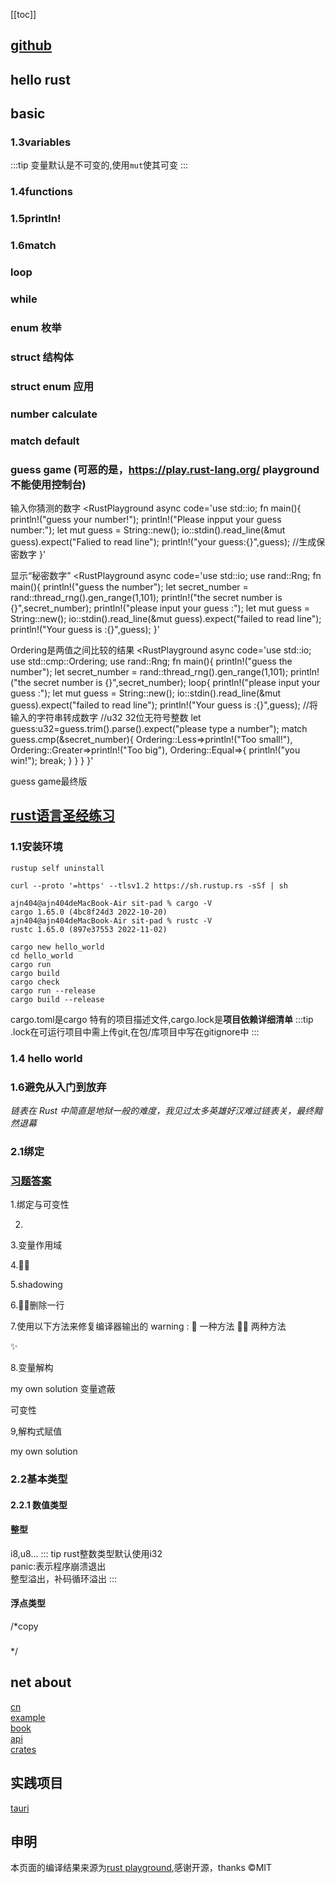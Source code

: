 [[toc]]

## [github](https://github.com/ajn404/rust_practice)
## hello rust

<ClientOnly>
     <RustPlayground 
     async
     code='fn main(){
    println!("hello Rust")
}'
></RustPlayground>
</ClientOnly>

## basic

### 1.3variables
:::tip
变量默认是不可变的,使用`mut`使其可变
:::

<ClientOnly>
     <RustPlayground 
     async
     code='fn main() {
    let x = 5;
    println!("The value of x is: {x}");
    x = 6;
    println!("The value of x is: {x}");
}'
></RustPlayground>
</ClientOnly>



### 1.4functions

<ClientOnly>
     <RustPlayground 
     async
     code='// functions
fn main(){
    first_name();
    last_name();
}
fn first_name(){
    println!("ajn404");
}
fn last_name(){
    println!("n-graymoon");
}
// cargo run --bin a1
// cargo run -q -bin a1'
></RustPlayground>
</ClientOnly>

### 1.5println!

<ClientOnly>
     <RustPlayground 
     async
     code='fn sum(a:i32,b:i32)->i32{
    a-b
}
fn display_result(result:i32){
    println!("{:?}",result)
}
fn main(){
    let result = sum(2,3);
    display_result(result);
}'
></RustPlayground>
</ClientOnly>

<ClientOnly>
     <RustPlayground 
     async
     code='fn main() {
    println!("test println!");
    println!("{}", 1);//默认用法
    println!("{:o}", 8);//8进制
    println!("256的16进制小写为 {:x}", 256);//16进制小写
    println!("{:X}", 256);//16进制大写
    println!("0的指针{:p}", &0);//指针
    println!("18二进制 {:b}", 18);//二进制
    println!("10000科学计数 {:e}", 10000f32);//科学计数
    println!("10000科学计数 (大写){:E}", 10000f32);//科学计数
    println!("{:?}","test"); //打印debug
    println!("{:#?}",("test1","test2"));//带换行和缩进的debug
    println!("{a}{b}",a=19,b="xx");//命名参数
}'
></RustPlayground>
</ClientOnly>


### 1.6match

<ClientOnly>
     <RustPlayground 
     async
     code='fn main(){
    let my_bool = false;
    match my_bool{
        false=>println!("hh"),
        true=>println!("wawa"),
    }
}'
></RustPlayground>
</ClientOnly>

<ClientOnly>
     <RustPlayground 
     async
     code='fn match_fn(val:i32){
    match val{
        1=>println!("one"),
        2=>println!("two"),
        3=>println!("three"),
        _=>println!("{:?}",val)
    }
}
fn main(){
    let val =  4;
    match_fn(val);
    match_fn(1);
}'
></RustPlayground>
</ClientOnly>

### loop

<ClientOnly>
     <RustPlayground 
     async
     code='fn main(){
    let mut i = 4;
    loop{
        println!("{:?}",i);
        i = i -1;
        if i < 1 {
            break;
        }
    }
    println!("done")
}'
></RustPlayground>
</ClientOnly>

### while

<ClientOnly>
     <RustPlayground 
     async
     code='fn main(){
    let mut x = 99;
    while x>10{
        x = x - 2;
        println!("{:?}=>{:?}",x,x-2);
    }
    println!("done");
}'
></RustPlayground>
</ClientOnly>

### enum 枚举

<ClientOnly>
     <RustPlayground 
     async
     code='enum Direction{
    Up,Down,Left,Right
}
fn which_way(go: Direction){
    match go{
        Direction::Up=>println!("Up"),
        Direction::Down=>println!("down"),
        Direction::Left=>println!("Left"),
        Direction::Right=>println!("right"),
    }
}
fn main(){
    which_way(Direction::Left);
    which_way(Direction::Right);
    which_way(Direction::Up);
    which_way(Direction::Down);
}'
></RustPlayground>
</ClientOnly>

### struct 结构体

<ClientOnly>
     <RustPlayground 
     async
     code='struct GroceryItem {
        stock:i32,
        price:f64,            
} 
fn main(){
    let cereal = GroceryItem {
        stock:10,
        price:1.22,
    };
    println!("stock:{:?}",cereal.stock);
    println!("price:{:?}",cereal.price);
}'
></RustPlayground>
</ClientOnly>

### struct enum 应用

<ClientOnly>
     <RustPlayground 
     async
     code='enum Flavor {
    Spark,
    Sweet,
    Fruity,
}
struct drink {
    flavor:Flavor,
    fluid_oz:f64,
}
fn print_fn(dr:drink){
    match dr.flavor{
        Flavor::Spark=>println!("spark"),
        Flavor::Fruity=>println!("fruity"),
        Flavor::Sweet=>println!("Sweet"),
    }
    println!("{:?}",dr.fluid_oz);
}
fn main(){
    let dr = drink{
        flavor:Flavor::Spark,
        fluid_oz:1.5,
    };
    let cl = dr.fluid_oz.clone();
    print_fn(dr);
    println!("{:?}",cl); 
}'
></RustPlayground>
</ClientOnly>

### number calculate

<ClientOnly>
     <RustPlayground 
     async
     code='fn sub(a:i32,b:i32)->i32{
    a-b
}
fn main(){
    let sum = 2+2;
    let value = 10 -5;
    // * / 
    let five = sub(8,3);
    let zero = 6 % 3;
    println!("{:?}",five);
}'
></RustPlayground>
</ClientOnly>

### match default

<ClientOnly>
     <RustPlayground 
     async
     code='fn main(){
    let some_bool = "C";
    match some_bool {
        "A" => println!("true"),
        "B" => println!("false"),
        _ => println!("else"),
    }
}'
></RustPlayground>
</ClientOnly>

### guess game (可恶的是，https://play.rust-lang.org/ playground不能使用控制台)
输入你猜测的数字
<ClientOnly>
     <RustPlayground 
     async
     code='use std::io;
fn main(){
    println!("guess your number!");
    println!("Please inpput your guess number:");
    let mut guess = String::new();
    io::stdin().read_line(&mut guess).expect("Falied to read line");
    println!("your guess:{}",guess);
    //生成保密数字
}'
></RustPlayground>
</ClientOnly>

显示“秘密数字”
<ClientOnly>
     <RustPlayground 
     async
     code='use std::io;
use rand::Rng;
fn main(){
    println!("guess the number");
    let secret_number = rand::thread_rng().gen_range(1,101);
    println!("the secret number is {}",secret_number);
    println!("please input your guess :");
    let mut guess = String::new();
    io::stdin().read_line(&mut guess).expect("failed to read line");
    println!("Your guess is :{}",guess);
}'
></RustPlayground>
</ClientOnly>

Ordering是两值之间比较的结果
<ClientOnly>
     <RustPlayground 
     async
     code='use std::io;
use std::cmp::Ordering;
use rand::Rng;
fn main(){
    println!("guess the number");
    let secret_number = rand::thread_rng().gen_range(1,101);
    println!("the secret number is {}",secret_number);
    loop{
        println!("please input your guess :");
        let mut guess = String::new();
        io::stdin().read_line(&mut guess).expect("failed to read line");
        println!("Your guess is :{}",guess);
        //将输入的字符串转成数字
        //u32 32位无符号整数
        let guess:u32=guess.trim().parse().expect("please type a number");
        match guess.cmp(&secret_number){
            Ordering::Less=>println!("Too small!"),
            Ordering::Greater=>println!("Too big"),
            Ordering::Equal=>{
                println!("you win!");
                break;
            }
        }
    }
}'
></RustPlayground>
</ClientOnly>

guess game最终版

<ClientOnly>
     <RustPlayground 
     async
     code='use std::io;
use std::cmp::Ordering;
use rand::Rng;
fn main(){
    println!("guess the number");
    let secret_number = rand::thread_rng().gen_range(1,101);
    println!("the secret number is {}",secret_number);
    loop{
        println!("please input your guess :");
        let mut guess = String::new();
        io::stdin().read_line(&mut guess).expect("failed to read line");
        println!("Your guess is :{}",guess);
        //将输入的字符串转成数字
        //u32 32位无符号整数
        let guess:u32=  match guess.trim().parse(){
          Ok(num)=>num,
            Err(_)=>continue,
        };
        match guess.cmp(&secret_number){
            Ordering::Less=>println!("Too small!"),
            Ordering::Greater=>println!("Too big"),
            Ordering::Equal=>{
                println!("you win!");
                break;
            }
        }
    }
}'
></RustPlayground>
</ClientOnly>

## [rust语言圣经练习](https://course.rs/about-book.html)

### 1.1安装环境
<CodeGroup>
  <CodeGroupItem title="卸载rust">

```bash:no-line-numbers
rustup self uninstall
```
  </CodeGroupItem>
  <CodeGroupItem title="安装rust" active>

```bash:no-line-numbers
curl --proto '=https' --tlsv1.2 https://sh.rustup.rs -sSf | sh
```

  </CodeGroupItem>

<CodeGroupItem title="查看版本号" active>

```shell:no-line-numbers
ajn404@ajn404deMacBook-Air sit-pad % cargo -V
cargo 1.65.0 (4bc8f24d3 2022-10-20)
ajn404@ajn404deMacBook-Air sit-pad % rustc -V
rustc 1.65.0 (897e37553 2022-11-02)
```

  </CodeGroupItem>

<CodeGroupItem title="cargo命令" active>

```bash:no-line-numbers
cargo new hello_world
cd hello_world
cargo run 
cargo build
cargo check
cargo run --release
cargo build --release
```

cargo.toml是cargo 特有的项目描述文件,cargo.lock是<strong>项目依赖详细清单</strong>
:::tip
.lock在可运行项目中需上传git,在包/库项目中写在gitignore中
:::
</CodeGroupItem>

</CodeGroup>

### 1.4 hello world

<ClientOnly>
     <RustPlayground 
     async
     code='fn greet_world(){
    let southern_germany = "Grüß Gott!";
    let chinese = "世界，你好";
    let english = "World, hello";
    let regions = [southern_germany, chinese, english];
    for region in regions.iter() {
        println!("{}", &region);
    }
}
fn main() {
    greet_world();
}'
></RustPlayground>
</ClientOnly>

<ClientOnly>
     <RustPlayground 
     async
     code='fn main() {
    let penguin_data = "\
    common name,length (cm)
    Little penguin,33
    Yellow-eyed penguin,65
    Fiordland penguin,60
    Invalid,data
    ";
    let records = penguin_data.lines();
    for (i, record) in records.enumerate() {
      if i == 0 || record.trim().len() == 0 {
        continue;
      }
      // 声明一个 fields 变量，类型是 Vec
      // Vec 是 vector 的缩写，是一个可伸缩的集合类型，可以认为是一个动态数组
      // <_>表示 Vec 中的元素类型由编译器自行推断，在很多场景下，都会帮我们省却不少功夫
      let fields: Vec<_> = record
        .split(",")
        .map(|field| field.trim())
        .collect();
      if cfg!(debug_assertions) {
          // 输出到标准错误输出
        eprintln!("debug: {:?} -> {:?}",
               record, fields);
      }
      let name = fields[0];
      // 1. 尝试把 fields[1] 的值转换为 f32 类型的浮点数，如果成功，则把 f32 值赋给 length 变量
      //
      // 2. if let 是一个匹配表达式，用来从=右边的结果中，匹配出 length 的值：
      //   1）当=右边的表达式执行成功，则会返回一个 Ok(f32) 的类型，若失败，则会返回一个 Err(e) 类型，if let 的作用就是仅匹配 Ok 也就是成功的情况，如果是错误，就直接忽略
      //   2）同时 if let 还会做一次解构匹配，通过 Ok(length) 去匹配右边的 Ok(f32)，最终把相应的 f32 值赋给 length
      //
      // 3. 当然你也可以忽略成功的情况，用 if let Err(e) = fields[1].parse::<f32>() {...}匹配出错误，然后打印出来，但是没啥卵用
      if let Ok(length) = fields[1].parse::<f32>() {
          // 输出到标准输出
          println!("{}, {}cm", name, length);
      }
    }
  }
 '
></RustPlayground>
</ClientOnly>

### 1.6避免从入门到放弃

<i>链表在 Rust 中简直是地狱一般的难度，我见过太多英雄好汉难过链表关，最终黯然退幕</i>

### 2.1绑定 
<ClientOnly>
     <RustPlayground 
     async
     code='fn main(){
    let x = 5;
    let _y = 10;
}'
></RustPlayground>
</ClientOnly>

<ClientOnly>
     <RustPlayground 
     async
     code='fn main() {
    //变量结构
    let (a, mut b): (bool, bool) = (true, false);
    println!("a = {:?}, b = {:?}", a, b);
    b = true;
    assert_eq!(a, b);
}'
></RustPlayground>
</ClientOnly>

<ClientOnly>
     <RustPlayground 
     async
     code='struct Struct {
    e: i32
}
fn main() {
    let (a, b, c, d, e);
    (a, b) = (1, 2);
    // _ 代表匹配一个值，但是我们不关心具体的值是什么，因此没有使用一个变量名而是使用了 _
    [c, .., d, _] = [1, 2, 3, 4, 5];
    Struct { e, .. } = Struct { e: 5 };
    assert_eq!([1, 2, 1, 4, 5], [a, b, c, d, e]);
}'
></RustPlayground>
</ClientOnly>

<ClientOnly>
     <RustPlayground 
     async
     code='
fn main() {
const MAX_POINTS: u32 = 100_000;
println!("{}",MAX_POINTS)
}'
></RustPlayground>
</ClientOnly>

<ClientOnly>
     <RustPlayground 
     async
     code='fn main() {
    let x = 5;
    // 在main函数的作用域内对之前的x进行遮蔽
    let x = x + 1;
    {
        // 在当前的花括号作用域内，对之前的x进行遮蔽
        let x = x * 2;
        println!("The value of x in the inner scope is: {}", x);
    }
    println!("The value of x is: {}", x);
}'
></RustPlayground>
</ClientOnly>

### [习题](https://zh.practice.rs/variables.html)[答案](https://github.com/sunface/rust-by-practice/blob/master/solutions/variables.md)

1.绑定与可变性

<ClientOnly>
     <RustPlayground 
     editable='true'
     async
     code='// 修复下面代码的错误并尽可能少的修改
fn main() {
    let x: i32; // 未初始化，但被使用
    let y: i32; // 未初始化，也未被使用
    println!("x is equal to {}", x); 
}'
></RustPlayground>
</ClientOnly>

<ClientOnly>
     <RustPlayground 
     async
     code='
// 修复下面代码的错误并尽可能少的修改
fn main() {
    let x: i32=0; // 未初始化，但被使用
    let y: i32=0; // 未初始化，也未被使用
    println!("x is equal to {}", x); 
}'
></RustPlayground>
</ClientOnly>

2.
<ClientOnly>
     <RustPlayground 
     editable='true'
     async
     code='
// 完形填空，让代码编译
fn main() {
    let __ = 1;
    __ += 2;  
    println!("x = {}", x); 
}'
></RustPlayground>
</ClientOnly>

<ClientOnly>
     <RustPlayground 
     async
     code='// 完形填空，让代码编译
fn main() {
    let mut x = 1;
    x += 2;
    println!("x = {}", x); 
}'
></RustPlayground>
</ClientOnly>

3.变量作用域

<ClientOnly>
     <RustPlayground 
     editable='true'
     async
     code='
// 修复下面代码的错误并使用尽可能少的改变
fn main() {
    let x: i32 = 10;
    {
        let y: i32 = 5;
        println!("x 的值是 {}, y 的值是 {}", x, y);
    }
    println!("x 的值是 {}, y 的值是 {}", x, y); 
}
'
></RustPlayground>
</ClientOnly>

<ClientOnly>
     <RustPlayground 
     async
     code='// 修复下面代码的错误并使用尽可能少的改变
fn main() {
    let x: i32 = 10;
    let mut z:i32 = 0;
    {
        let y: i32 = 5;
        println!("x 的值是 {}, y 的值是 {}", x, y);
        z = y;
    }
    println!("x 的值是 {}, y 的值是 {}", x, z); 
}'
></RustPlayground>
</ClientOnly>


4.🌟🌟

<ClientOnly>
     <RustPlayground 
     editable='true'
     async
     code='// 修复错误
fn main() {
    println!("{}, world", x); 
}
fn define_x() {
    let x = "hello";
}
'
></RustPlayground>
</ClientOnly>

<ClientOnly>
     <RustPlayground 
     async
     code='// 修复错误
fn main() {
    let mut x = "";
    x = "hello";
    println!("{}, world", x); 
}'
></RustPlayground>
</ClientOnly>

5.shadowing

<ClientOnly>
     <RustPlayground 
     editable='true'
     async
     code='
// 只允许修改 `assert_eq!` 来让 `println!` 工作(在终端输出 `42`)
fn main() {
    let x: i32 = 5;
    {
        let x = 12;
        assert_eq!(x, 5);
    }
    assert_eq!(x, 12);
    let x = 42;
    println!("{}", x); // 输出 "42".
}
'
></RustPlayground>
</ClientOnly>

<ClientOnly>
     <RustPlayground 
     async
     code='
// 只允许修改 `assert_eq!` 来让 `println!` 工作(在终端输出 `42`)
fn main() {
    let x: i32 = 5;
    {
        let x = 12;
        assert_eq!(x, 12);
    }
    assert_eq!(x, 5);
    let x = 42;
    println!("{}", x); // 输出 "42".
}
'
></RustPlayground>
</ClientOnly>

6.🌟🌟删除一行

<ClientOnly>
     <RustPlayground 
     editable='true'
     async
     code='
fn main() {
    let mut x: i32 = 1;
    x = 7;
    // 遮蔽且再次绑定
    let x = x; 
    x += 3;
    let y = 4;
    // 遮蔽
    let y = "I can also be bound to text!"; 
}
'
></RustPlayground>
</ClientOnly>

<ClientOnly>
     <RustPlayground 
     editable='true'
     async
     code='fn main() {
    let mut x: i32 = 1;
    x = 7;
    // 遮蔽且再次绑定
    x += 3;
    let y = 4;
    // 遮蔽
    let y = "I can also be bound to text!"; 
}'
></RustPlayground>
</ClientOnly>

7.使用以下方法来修复编译器输出的 warning :
🌟 一种方法
🌟🌟 两种方法


<ClientOnly>
     <RustPlayground 
     editable='true'
     async
     code='fn main() {
    let x = 1; 
}'
></RustPlayground>
</ClientOnly>
✨
<ClientOnly>
     <RustPlayground 
     async
     code='fn main() {
    let _x = 1; 
}'
></RustPlayground>
</ClientOnly>

<ClientOnly>
     <RustPlayground 
     async
     code='fn main() {
    let x = 1; 
    println!("{:?}",x);
}'
></RustPlayground>
</ClientOnly>

8.变量解构

<ClientOnly>
     <RustPlayground 
     editable='true'
     async
     code='
// 修复下面代码的错误并尽可能少的修改
fn main() {
    let (x, y) = (1, 2);
    x += 2;
    assert_eq!(x, 3);
    assert_eq!(y, 2);
}
'
></RustPlayground>
</ClientOnly>

my own solution
变量遮蔽

<ClientOnly>
     <RustPlayground 
     editable='true'
     async
     code='fn main() {
    let (x, y) = (1, 2);
    let x = x+2;
    assert_eq!(x, 3);
    assert_eq!(y, 2);
}'
></RustPlayground>
</ClientOnly>

可变性

<ClientOnly>
     <RustPlayground 
     async
     code='// 修复下面代码的错误并尽可能少的修
fn main() {
    let (mut x, y) = (1, 2);
    x+=2;
    assert_eq!(x, 3);
    assert_eq!(y, 2);
}'
></RustPlayground>
</ClientOnly>


9,解构式赋值

<ClientOnly>
     <RustPlayground 
     editable='true'
     async
     code='fn main() {
    let (x, y);
    (x,..) = (3, 4);
    [.., y] = [1, 2];
    // 填空，让代码工作
    assert_eq!([x,y], __);}'
></RustPlayground>
</ClientOnly>

my own solution

<ClientOnly>
     <RustPlayground 
     editable='true'
     async
     code='fn main() {
    let (x, y);
    (x,..) = (3, 4);
    [.., y] = [1, 2];
    // 填空，让代码工作
    assert_eq!([x,y], [3,2]);
}'
></RustPlayground>
</ClientOnly>


### 2.2基本类型
#### 2.2.1 数值类型

#### 整型
i8,u8...
::: tip 
rust整数类型默认使用i32<br/>
panic:表示程序崩溃退出<br/>
整型溢出，补码循环溢出
:::

<ClientOnly>
     <RustPlayground 
     async
     code='fn main() {
    let a : u8 = 255;
    let b = a.wrapping_add(20);
    println!("{}", b);  // 19
}'
></RustPlayground>
</ClientOnly>

#### 浮点类型
<ClientOnly>
     <RustPlayground 
     async
     code='fn main() {
    let x = 2.0; // f64
    let y: f32 = 3.0; // f32}
'
></RustPlayground>
</ClientOnly>




/*copy
### 

<ClientOnly>
     <RustPlayground 
     editable='true'
     async
     code=''
></RustPlayground>
</ClientOnly>

*/

## net about 

[cn](https://www.rust-lang.org/zh-CN)<br/>
[example](https://doc.rust-lang.org/rust-by-example/hello.html)<br/>
[book](https://doc.rust-lang.org/book/title-page.html)<br/>
[api](https://docs.rs/)<br/>
[crates ](https://crates.io/)<br/>

## 实践项目
[tauri](https://tauri.app/zh/)<br/>

## 申明

本页面的编译结果来源为[rust playground](https://play.rust-lang.org/),感谢开源，thanks ©MIT


